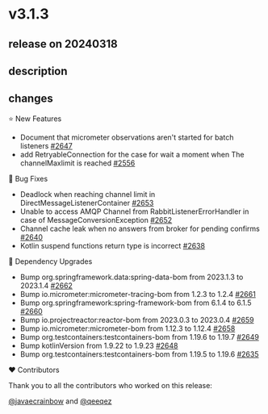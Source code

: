 # v3.1.3

## release on 20240318

## description

## changes

⭐ New Features

* Document that micrometer observations aren't started for batch listeners <a href="https://github.com/spring-projects/spring-amqp/issues/2647" data-hovercard-type="issue" data-hovercard-url="/spring-projects/spring-amqp/issues/2647/hovercard">#2647</a>
* add RetryableConnection for the case for wait a moment when The channelMaxlimit is reached <a href="https://github.com/spring-projects/spring-amqp/pull/2556" data-hovercard-type="pull_request" data-hovercard-url="/spring-projects/spring-amqp/pull/2556/hovercard">#2556</a>

🐞 Bug Fixes

* Deadlock when reaching channel limit in DirectMessageListenerContainer <a href="https://github.com/spring-projects/spring-amqp/issues/2653" data-hovercard-type="issue" data-hovercard-url="/spring-projects/spring-amqp/issues/2653/hovercard">#2653</a>
* Unable to access AMQP Channel from RabbitListenerErrorHandler in case of MessageConversionException <a href="https://github.com/spring-projects/spring-amqp/issues/2652" data-hovercard-type="issue" data-hovercard-url="/spring-projects/spring-amqp/issues/2652/hovercard">#2652</a>
* Channel cache leak when no answers from broker for pending confirms <a href="https://github.com/spring-projects/spring-amqp/issues/2640" data-hovercard-type="issue" data-hovercard-url="/spring-projects/spring-amqp/issues/2640/hovercard">#2640</a>
* Kotlin suspend functions return type is incorrect <a href="https://github.com/spring-projects/spring-amqp/issues/2638" data-hovercard-type="issue" data-hovercard-url="/spring-projects/spring-amqp/issues/2638/hovercard">#2638</a>

🔨 Dependency Upgrades

* Bump org.springframework.data:spring-data-bom from 2023.1.3 to 2023.1.4 <a href="https://github.com/spring-projects/spring-amqp/pull/2662" data-hovercard-type="pull_request" data-hovercard-url="/spring-projects/spring-amqp/pull/2662/hovercard">#2662</a>
* Bump io.micrometer:micrometer-tracing-bom from 1.2.3 to 1.2.4 <a href="https://github.com/spring-projects/spring-amqp/pull/2661" data-hovercard-type="pull_request" data-hovercard-url="/spring-projects/spring-amqp/pull/2661/hovercard">#2661</a>
* Bump org.springframework:spring-framework-bom from 6.1.4 to 6.1.5 <a href="https://github.com/spring-projects/spring-amqp/pull/2660" data-hovercard-type="pull_request" data-hovercard-url="/spring-projects/spring-amqp/pull/2660/hovercard">#2660</a>
* Bump io.projectreactor:reactor-bom from 2023.0.3 to 2023.0.4 <a href="https://github.com/spring-projects/spring-amqp/pull/2659" data-hovercard-type="pull_request" data-hovercard-url="/spring-projects/spring-amqp/pull/2659/hovercard">#2659</a>
* Bump io.micrometer:micrometer-bom from 1.12.3 to 1.12.4 <a href="https://github.com/spring-projects/spring-amqp/pull/2658" data-hovercard-type="pull_request" data-hovercard-url="/spring-projects/spring-amqp/pull/2658/hovercard">#2658</a>
* Bump org.testcontainers:testcontainers-bom from 1.19.6 to 1.19.7 <a href="https://github.com/spring-projects/spring-amqp/pull/2649" data-hovercard-type="pull_request" data-hovercard-url="/spring-projects/spring-amqp/pull/2649/hovercard">#2649</a>
* Bump kotlinVersion from 1.9.22 to 1.9.23 <a href="https://github.com/spring-projects/spring-amqp/pull/2648" data-hovercard-type="pull_request" data-hovercard-url="/spring-projects/spring-amqp/pull/2648/hovercard">#2648</a>
* Bump org.testcontainers:testcontainers-bom from 1.19.5 to 1.19.6 <a href="https://github.com/spring-projects/spring-amqp/pull/2635" data-hovercard-type="pull_request" data-hovercard-url="/spring-projects/spring-amqp/pull/2635/hovercard">#2635</a>

❤️ Contributors

Thank you to all the contributors who worked on this release:

<a class="user-mention notranslate" data-hovercard-type="user" data-hovercard-url="/users/javaecrainbow/hovercard" data-octo-click="hovercard-link-click" data-octo-dimensions="link_type:self" href="https://github.com/javaecrainbow">@javaecrainbow</a> and <a class="user-mention notranslate" data-hovercard-type="user" data-hovercard-url="/users/qeeqez/hovercard" data-octo-click="hovercard-link-click" data-octo-dimensions="link_type:self" href="https://github.com/qeeqez">@qeeqez</a>

